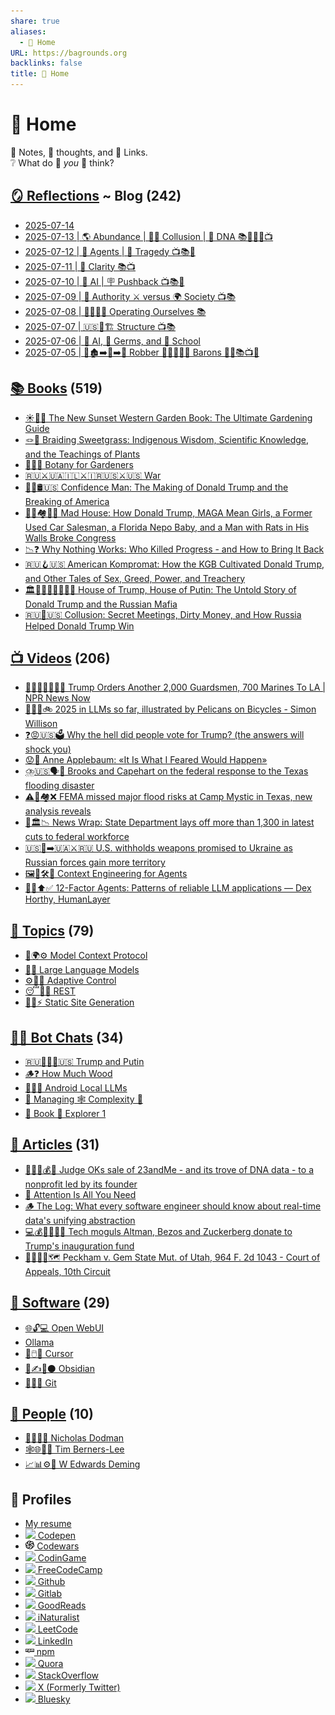```yaml
---
share: true
aliases:
  - 🏡 Home
URL: https://bagrounds.org
backlinks: false
title: 🏡 Home
---
```

# 🏡 Home  
📑 Notes, 💭 thoughts, and 🔗 Links.  
❔ What do 🫵 _you_ 🤔 think?  
  
## [🪞 Reflections](./reflections/index.md) ~ Blog (242)  
- [2025-07-14](./reflections/2025-07-14.md)  
- [2025-07-13 | 🌎 Abundance | 🤝🏻 Collusion | 🧬 DNA 📚📄🤖💬📺](./reflections/2025-07-13.md)  
- [2025-07-12 | 🤖 Agents | 🌊 Tragedy 📺📚📰](./reflections/2025-07-12.md)  
- [2025-07-11 | 🌟 Clarity 📚📺](./reflections/2025-07-11.md)  
- [2025-07-10 | 🤖 AI | 🪧 Pushback 📺📚👥](./reflections/2025-07-10.md)  
- [2025-07-09 | 👹 Authority ⚔️ versus 🌍 Society 📺📚](./reflections/2025-07-09.md)  
- [2025-07-08 | 🧠🧘🏼‍♀️ Operating Ourselves 📚](./reflections/2025-07-08.md)  
- [2025-07-07 | 🇺🇸🔬🏗️ Structure 📺📚](./reflections/2025-07-07.md)  
- [2025-07-06 | 🤖 AI, 🦠 Germs, and 🏫 School](./reflections/2025-07-06.md)  
- [2025-07-05 | 🤕🏚️➡️💸➡️🏰 Robber 🧛🏻‍♂️🤝👹 Barons 🤖💬📚📺📄](./reflections/2025-07-05.md)  
  
  
## [📚 Books](./books/index.md) (519)  
- [☀️📖🌿 The New Sunset Western Garden Book: The Ultimate Gardening Guide](./books/the-new-sunset-western-garden-book-the-ultimate-gardening-guide.md)  
- [🪢🌾 Braiding Sweetgrass: Indigenous Wisdom, Scientific Knowledge, and the Teachings of Plants](./books/braiding-sweetgrass.md)  
- [🌿🧑‍🌾 Botany for Gardeners](./books/botany-for-gardeners.md)  
- [🇷🇺⚔️🇺🇦🇮🇱⚔️🇮🇷🇺🇸⚔️🇺🇸 War](./books/war.md)  
- [👹🐍🛢️🇺🇸 Confidence Man: The Making of Donald Trump and the Breaking of America](./books/confidence-man-the-making-of-donald-trump-and-the-breaking-of-america.md)  
- [🤯🐍🏘️🎪💥 Mad House: How Donald Trump, MAGA Mean Girls, a Former Used Car Salesman, a Florida Nepo Baby, and a Man with Rats in His Walls Broke Congress](./books/mad-house.md)  
- [📉❓ Why Nothing Works: Who Killed Progress - and How to Bring It Back](./books/why-nothing-works-who-killed-progress-and-how-to-bring-it-back.md)  
- [🇷🇺🪝🇺🇸 American Kompromat: How the KGB Cultivated Donald Trump, and Other Tales of Sex, Greed, Power, and Treachery](./books/american-kompromat-how-the-kgb-cultivated-donald-trump-and-other-tales-of-sex-greed-power-and-treachery.md)  
- [🏛️👹🇺🇸🏰👹🇷🇺 House of Trump, House of Putin: The Untold Story of Donald Trump and the Russian Mafia](./books/house-of-trump-house-of-putin-the-untold-story-of-donald-trump-and-the-russian-mafia.md)  
- [🇷🇺🤫🇺🇸 Collusion: Secret Meetings, Dirty Money, and How Russia Helped Donald Trump Win](./books/collusion-secret-meetings-dirty-money-and-how-russia-helped-donald-trump-win.md)  
  
  
## [📺 Videos](./videos/index.md) (206)  
- [👨‍⚖️💂‍♂️🚨🇺🇸 Trump Orders Another 2,000 Guardsmen, 700 Marines To LA | NPR News Now](./videos/trump-orders-another-2000-guardsmen-700-marines-to-la-npr-news-now.md)  
- [🤖📅🦢🚲 2025 in LLMs so far, illustrated by Pelicans on Bicycles - Simon Willison](./videos/2025-in-llms-so-far-illustrated-by-pelicans-on-bicycles-simon-willison.md)  
- [❓😡🇺🇸🗳️ Why the hell did people vote for Trump? (the answers will shock you)](./videos/why-the-hell-did-people-vote-for-trump-the-answers-will-shock-you.md)  
- [😟🔮 Anne Applebaum: «It Is What I Feared Would Happen»](./videos/anne-applebaum-it-is-what-i-feared-would-happen.md)  
- [⛈️🇺🇸🗣️💬 Brooks and Capehart on the federal response to the Texas flooding disaster](./videos/brooks-and-capehart-on-the-federal-response-to-the-texas-flooding-disaster.md)  
- [⚠️🌊🏘️❌ FEMA missed major flood risks at Camp Mystic in Texas, new analysis reveals](./videos/fema-missed-major-flood-risks-at-camp-mystic-in-texas-new-analysis-reveals.md)  
- [📰🏛️📉 News Wrap: State Department lays off more than 1,300 in latest cuts to federal workforce](./videos/news-wrap-state-department-lays-off-more-than-1300-in-latest-cuts-to-federal-workforce.md)  
- [🇺🇸🚫➡️🇺🇦⚔️🇷🇺 U.S. withholds weapons promised to Ukraine as Russian forces gain more territory](./videos/us-withholds-weapons-promised-to-ukraine-as-russian-forces-gain-more-territory.md)  
- [🖼️🤔🛠️🤖 Context Engineering for Agents](./videos/context-engineering-for-agents.md)  
- [🤖🔗⬆️✅ 12-Factor Agents: Patterns of reliable LLM applications — Dex Horthy, HumanLayer](./videos/12-factor-agents-patterns-of-reliable-llm-applications-dex-horthy-humanlayer.md)  
  
  
## [🌌 Topics](./topics/index.md) (79)  
- [🧠🌍⚙️ Model Context Protocol](./topics/model-context-protocol.md)  
- [🤖🦜 Large Language Models](./topics/large-language-models.md)  
- [⚙️🧠🔄 Adaptive Control](./topics/adaptive-control.md)  
- [😴🛌🧘 REST](./topics/rest.md)  
- [💾🧱⚡️ Static Site Generation](./topics/static-site-generation.md)  
  
  
## [🤖💬 Bot Chats](./bot-chats/index.md) (34)  
- [🇷🇺👹🤝👹🇺🇸 Trump and Putin](./bot-chats/trump-and-putin.md)  
- [🪵❓ How Much Wood](./bot-chats/how-much-wood.md)  
- [🤖📱🧠 Android Local LLMs](./bot-chats/android-local-llms.md)  
- [🧭 Managing 🕸️ Complexity 🧠](./bot-chats/managing-complexity.md)  
- [📖 Book 🧭 Explorer 1](./bot-chats/book-explorer-1.md)  
  
  
## [📄  Articles](./articles/index.md) (31)  
- [🧑‍⚖️🧬💰🤝 Judge OKs sale of 23andMe - and its trove of DNA data - to a nonprofit led by its founder](./articles/judge-oks-sale-of-23andme-and-its-trove-of-dna-data-to-a-nonprofit-led-by-its-founder.md)  
- [👀 Attention Is All You Need](./articles/attention-is-all-you-need.md)  
- [🪵 The Log: What every software engineer should know about real-time data's unifying abstraction](./articles/the-log-what-every-software%20engineer-should-know-about-real-time-datas-unifying-abstraction.md)  
- [💻💰🤝👹🇺🇸 Tech moguls Altman, Bezos and Zuckerberg donate to Trump's inauguration fund](./articles/tech-moguls-altman-bezos-and-zuckerberg-donate-to-trumps-inauguration-fund.md)  
- [👨‍⚖️🆚🏢🗺️ Peckham v. Gem State Mut. of Utah, 964 F. 2d 1043 - Court of Appeals, 10th Circuit](../Peckham%20v.%20Gem%20State%20Mut.%20of%20Utah,%20964%20F.%202d%201043%20-%20Court%20of%20Appeals,%2010th%20Circuit.md)  
  
  
## [💾 Software](./software/index.md) (29)  
- [🌐🔓💻 Open WebUI](./software/open-webui.md)  
- [Ollama](./software/ollama.md)  
- [🤖🖱️📍 Cursor](./software/cursor.md)  
- [💾✍️🌋⚫️ Obsidian](./software/obsidian.md)  
- [💾➕🤝 Git](./software/git.md)  
  
  
## [👥 People](./people/index.md) (10)  
- [🐕‍🦺🧠🐾 Nicholas Dodman](./people/nicholas-dodman.md)  
- [🕸️🌐👨‍💻 Tim Berners-Lee](./people/tim-berners-lee.md)  
- [📈📊⚙️🎯 W Edwards Deming](./people/w-edwards-deming.md)  
  
  
## 🔗 Profiles  
- [My resume](./topics/my-resume.md)  
- <a href="http://codepen.io/bagrounds"><img style="height:1em; margin:0;" src="https://simpleicons.org/icons/codepen.svg"/> Codepen</a>  
- <a href="http://www.codewars.com/users/bagrounds"><img style="height:1em; margin:0;" src="https://raw.githubusercontent.com/bagrounds/icons/master/codewars.svg"/> Codewars</a>  
- <a href="https://www.codingame.com/profile/0d172b10ecb72b81c2bb2646e8be9d8a8930706"><img style="height:1em; margin:0;" src="https://simpleicons.org/icons/codingame.svg"/> CodinGame</a>  
- <a href="http://freecodecamp.com/bagrounds"><img style="height:1em; margin:0;" src="https://simpleicons.org/icons/freecodecamp.svg"/> FreeCodeCamp</a>  
- <a href="https://github.com/bagrounds"><img style="height:1em; margin:0;" src="https://simpleicons.org/icons/github.svg"/> Github</a>  
- <a href="http://gitlab.com/bagrounds"><img style="height:1em; margin:0;" src="https://simpleicons.org/icons/gitlab.svg"/> Gitlab</a>  
- <a href="http://goodreads.com/bagrounds"><img style="height:1em; margin:0;" src="https://simpleicons.org/icons/goodreads.svg"/> GoodReads</a>  
- <a href="https://www.inaturalist.org/people/8822063"><img style="height:1em; margin:0;" src="https://static.inaturalist.org/wiki_page_attachments/3154-original.png"/> iNaturalist</a>  
- <a href="https://leetcode.com/u/bagrounds"><img style="height:1em; margin:0;" src="https://simpleicons.org/icons/leetcode.svg"/> LeetCode</a>  
- <a href="https://linkedin.com/in/bagrounds"><img style="height:1em; margin:0;" src="https://simpleicons.org/icons/linkedin.svg"/> LinkedIn</a>  
- <a href="http://www.npmjs.com/~bagrounds"><img style="height:1em; margin:0;" src="https://raw.githubusercontent.com/bagrounds/icons/master/npm.svg"/> npm</a>  
- <a href="https://www.quora.com/profile/Bryan-Grounds"><img style="height:1em; margin:0;" src="https://simpleicons.org/icons/quora.svg"/> Quora</a>  
- <a href="http://stackoverflow.com/users/2081363/bagrounds"><img style="height:1em; margin:0;" src="https://simpleicons.org/icons/stackoverflow.svg"/> StackOverflow</a>  
- <a href="https://twitter.com/bagrounds"><img style="height:1em; margin:0;" src="https://simpleicons.org/icons/x.svg"/> X (Formerly Twitter)</a>  
- <a href="https://bsky.app/profile/bagrounds.bsky.social"><img style="height:1em; margin:0;" src="https://simpleicons.org/icons/bluesky.svg"/> Bluesky</a>  
